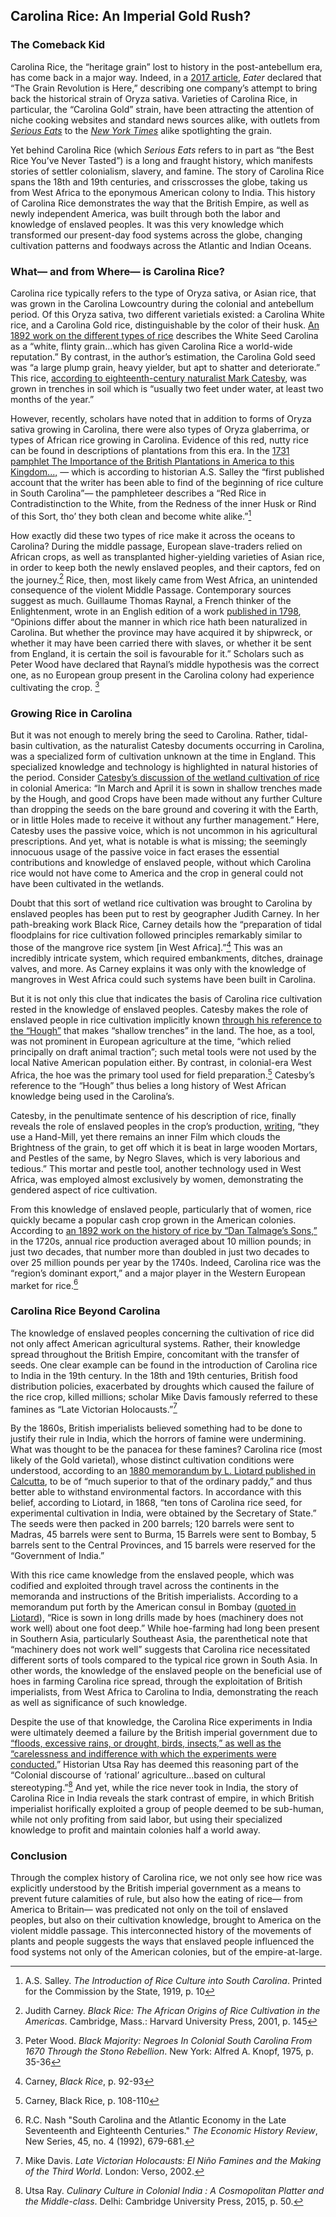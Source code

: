 <var data-essay
title="Carolina Rice"
data-banner="https://images.nypl.org/index.php?id=1126115&t=w"
data-layout="vtl"
data-num-maps="9"
data-num-images="6"
data-num-specimens="1"
data-num-primary-sources="7"
data-author="Julia Fine"></var>


<var title="American Civil War" id="Q8676" data-aliases="Civil War"></var>
<var title="South Carolina Lowcountry" id="Q3885311" data-aliases="Carolina Lowcountry"></var>
<var title="Oryza sativa" id="Q161426"></var>
<var title="Mark Catesby" id="Q334914" data-aliases="Catesby"></var>
<var title="Oryza glaberrima" id="Q2670252"></var>
<var title="Conditions of the slave trade" id="Q2500942" data-aliases="Middle Passage"></var>
<var title="Guillaume Thomas François Raynal" id="Q727782" data-aliases="Guillaume Thomas Raynal"></var>
<var title="cash crop" id="Q932139"></var>


## Carolina Rice: An Imperial Gold Rush? 

### The Comeback Kid
  
Carolina Rice, the “heritage grain” lost to history in the post-antebellum era, has come back in a major way. Indeed, in a [2017 article](https://www.eater.com/ad/15973794/carolina-gold-rice-heritage-grains), _Eater_ declared that “The Grain Revolution is Here,” describing one company’s attempt to bring back the historical strain of Oryza sativa. Varieties of Carolina Rice, in particular, the “Carolina Gold” strain, have been attracting the attention of niche cooking websites and standard news sources alike, with outlets from [_Serious Eats_](https://www.seriouseats.com/2016/05/carolina-gold-heirloom-rice-anson-mills.html) to the [_New York Times_](https://www.nytimes.com/2018/02/13/dining/hill-rice-slave-history.html?auth=login-email&login=email) alike spotlighting the grain.

<var data-primary="image"></var>
<var data-image id="wiki-commons-1" title="Illustration of Rice and the Rice-Bird in the Carolina Colony, 1754" data-url="https://upload.wikimedia.org/wikipedia/commons/thumb/d/d7/The-rice-bird.jpg/1600px-The-rice-bird.jpg"></var>

Yet behind Carolina Rice (which _Serious Eats_ refers to in part as “the Best Rice You’ve Never Tasted”) is a long and fraught history, which manifests stories of settler colonialism, slavery, and famine. The story of Carolina Rice spans the 18th and 19th centuries, and crisscrosses the globe, taking us from West Africa to the eponymous American colony to India. This history of Carolina Rice demonstrates the way that the British Empire, as well as newly independent America, was built through both the labor and knowledge of enslaved peoples. It was this very knowledge which transformed our present-day food systems across the globe, changing cultivation patterns and foodways across the Atlantic and Indian Oceans.
 <var data-map title="carolina rice points" data-center="23.688939, 78.678650" data-zoom="1"></var>
<var data-map-layer
	title="The Story of Carolina Rice"
	data-type="geojson"
	data-url="https://jstor-labs.github.io/plant-humanities/geojson/carolina rice points.json"
	data-active="true"></var>

 
### What— and from Where— is Carolina Rice?

  

Carolina rice typically refers to the type of Oryza sativa, or Asian rice, that was grown in the Carolina Lowcountry during the colonial and antebellum period. Of this Oryza sativa, two different varietials existed: a Carolina White rice, and a Carolina Gold rice, distinguishable by the color of their husk. [An 1892 work on the different types of rice](https://www.biodiversitylibrary.org/item/82844#page/27/mode/1up) describes the White Seed Carolina as a “white, flinty grain...which has given Carolina Rice a world-wide reputation.” By contrast, in the author’s estimation, the Carolina Gold seed was “a large plump grain, heavy yielder, but apt to shatter and deteriorate.” This rice, [according to eighteenth-century naturalist Mark Catesby](https://www.biodiversitylibrary.org/pageimage/38993744), was grown in trenches in soil which is “usually two feet under water, at least two months of the year.”
<var data-map title="lowcountry" data-center="32.779411, -79.943708" data-zoom="7"></var>
<var data-map-layer
	data-type="geojson"
	data-url="https://jstor-labs.github.io/plant-humanities/geojson/lowcountry.json"
	data-active="true"></var>

However, recently, scholars have noted that in addition to forms of Oryza sativa growing in Carolina, there were also types of Oryza glaberrima, or types of African rice growing in Carolina. Evidence of this red, nutty rice can be found in descriptions of plantations from this era. In the [1731 pamphlet The Importance of the British Plantations in America to this Kingdom...,](https://archive.org/details/importanceofbrit00hall/page/n6/mode/2up) — which is according to historian A.S. Salley the “first published account that the writer has been able to find of the beginning of rice culture in South Carolina”— the pamphleteer describes a “Red Rice in Contradistinction to the White, from the Redness of the inner Husk or Rind of this Sort, tho’ they both clean and become white alike.”[^ref1]
<var data-map title="west africa" data-center="12.586420, -8.107447" data-zoom="3"></var>
<var data-map-layer
	title="The Origins of Oryza glaberrima"
	data-type="geojson"
	data-url="https://jstor-labs.github.io/plant-humanities/geojson/west africa.json"
	data-active="true"></var>

How exactly did these two types of rice make it across the oceans to Carolina? During the middle passage, European slave-traders relied on African crops, as well as transplanted higher-yielding varieties of Asian rice, in order to keep both the newly enslaved peoples, and their captors, fed on the journey.[^ref2] Rice, then, most likely came from West Africa, an unintended consequence of the violent Middle Passage. Contemporary sources suggest as much. Guillaume Thomas Raynal, a French thinker of the Enlightenment, wrote in an English edition of a work [published in 1798](https://books.google.com/books?id=0YdaAAAAYAAJ&pg=PA402&lpg=PA402&dq=Opinions+differ+about+the+manner+in+which+rice+hath+been+naturalized+in+Carolina.+But+whether+the+province+may+have+acquired+it+by+shipwreck,+or+whether+it+may+have+been+carried+there+with+slaves,+or+whether+it+be+sent+from+England,+it+is+certain+the+soil+is+favourable+for+it.&source=bl&ots=SguqqW9ojc&sig=ACfU3U2wQdmA9nVXPAvoG8_IMxBvjq0N2Q&hl=en&sa=X&ved=2ahUKEwisrpuxwPfoAhVsmXIEHa3NDhsQ6AEwAHoECAsQKQ#v=onepage&q&f=false), “Opinions differ about the manner in which rice hath been naturalized in Carolina. But whether the province may have acquired it by shipwreck, or whether it may have been carried there with slaves, or whether it be sent from England, it is certain the soil is favourable for it.” Scholars such as Peter Wood have declared that Raynal’s middle hypothesis was the correct one, as no European group present in the Carolina colony had experience cultivating the crop. [^ref3]
  <var data-map title="middle_passage" data-center="32.301289, -64.649329" data-zoom="1"></var>
<var data-map-layer
	data-type="geojson"
	data-url="https://jstor-labs.github.io/plant-humanities/geojson/middle_passage.json"
	data-active="true"></var>

### Growing Rice in Carolina

  

But it was not enough to merely bring the seed to Carolina. Rather, tidal-basin cultivation, as the naturalist Catesby documents occurring in Carolina, was a specialized form of cultivation unknown at the time in England. This specialized knowledge and technology is highlighted in natural histories of the period. Consider [Catesby’s discussion of the wetland cultivation of rice](https://www.biodiversitylibrary.org/item/120381#page/41/mode/1up) in colonial America: “In March and April it is sown in shallow trenches made by the Hough, and good Crops have been made without any further Culture than dropping the seeds on the bare ground and covering it with the Earth, or in little Holes made to receive it without any further management.” Here, Catesby uses the passive voice, which is not uncommon in his agricultural prescriptions. And yet, what is notable is what is missing; the seemingly innocuous usage of the passive voice in fact erases the essential contributions and knowledge of enslaved people, without which Carolina rice would not have come to America and the crop in general could not have been cultivated in the wetlands.
 <var data-primary="image"></var>
<var data-image id="nypl-1235183" title="Late 19th-Century Drawing of the Rice Planting Process on a Carolina Plantation" data-fit="cover" data-url="https://images.nypl.org/index.php?id=1235183&t=w"></var>

Doubt that this sort of wetland rice cultivation was brought to Carolina by enslaved peoples has been put to rest by geographer Judith Carney. In her path-breaking work Black Rice, Carney details how the “preparation of tidal floodplains for rice cultivation followed principles remarkably similar to those of the mangrove rice system [in West Africa].”[^ref4] This was an incredibly intricate system, which required embankments, ditches, drainage valves, and more. As Carney explains it was only with the knowledge of mangroves in West Africa could such systems have been built in Carolina.
<var data-primary="image"></var>
<var data-image id="nypl-G92F023_003F" title="Photograph of a Wetland-Cultivated Carolina Rice Field" data-fit="cover" data-url="https://images.nypl.org/index.php?id=G92F023_003F&t=w"></var>


But it is not only this clue that indicates the basis of Carolina rice cultivation rested in the knowledge of enslaved peoples. Catesby makes the role of enslaved people in rice cultivation implicitly known [through his reference to the “Hough”](https://www.biodiversitylibrary.org/item/120381#page/41/mode/1up) that makes “shallow trenches” in the land. The hoe, as a tool, was not prominent in European agriculture at the time, “which relied principally on draft animal traction”; such metal tools were not used by the local Native American population either. By contrast, in colonial-era West Africa, the hoe was the primary tool used for field preparation.[^ref5] Catesby’s reference to the “Hough” thus belies a long history of West African knowledge being used in the Carolina’s.
<var data-primary="image"></var>
<var data-image id="nypl-1149814" title="1913 Drawing by Rice Planter Elizabeth Pringle" data-fit="contain" data-url="https://images.nypl.org/index.php?id=1149814&t=w"></var>

Catesby, in the penultimate sentence of his description of rice, finally reveals the role of enslaved peoples in the crop’s production, [writing](https://www.biodiversitylibrary.org/item/120381#page/41/mode/1up), “they use a Hand-Mill, yet there remains an inner Film which clouds the Brightness of the grain, to get off which it is beat in large wooden Mortars, and Pestles of the same, by Negro Slaves, which is very laborious and tedious.” This mortar and pestle tool, another technology used in West Africa, was employed almost exclusively by women, demonstrating the gendered aspect of rice cultivation.
<var data-primary="image"></var>
<var data-image id="nypl-1212087" title="1913 Drawing by Rice Planter Elizabeth Pringle" data-fit="contain" data-url="https://images.nypl.org/index.php?id=1212087&t=w" ></var>

From this knowledge of enslaved people, particularly that of women, rice quickly became a popular cash crop grown in the American colonies. According to [an 1892 work on the history of rice by “Dan Talmage’s Sons,”](https://www.biodiversitylibrary.org/item/82844#page/18/mode/1up) in the 1720s, annual rice production averaged about 10 million pounds; in just two decades, that number more than doubled in just two decades to over 25 million pounds per year by the 1740s. Indeed, Carolina rice was the “region’s dominant export,” and a major player in the Western European market for rice.[^ref6]
<var data-primary="image"></var>
<var data-image id="bhl-25670373" title="Production of Rice in America from 1720-1889" data-fit="contain" data-url="https://www.biodiversitylibrary.org/pageimage/25670373"></var>

  
  

### Carolina Rice Beyond Carolina

  The knowledge of enslaved peoples concerning the cultivation of rice did not only affect American agricultural systems. Rather, their knowledge spread throughout the British Empire, concomitant with the transfer of seeds. One clear example can be found in the introduction of Carolina rice to India in the 19th century. In the 18th and 19th centuries, British food distribution policies, exacerbated by droughts which caused the failure of the rice crop, killed millions; scholar Mike Davis famously referred to these famines as “Late Victorian Holocausts.”[^ref7]
<var data-map title="carolina_rice_transfers" data-center="12.586420, -8.107447" data-zoom="2"></var>
<var data-map-layer
	data-type="geojson"
	data-url="https://jstor-labs.github.io/plant-humanities/geojson/carolina_rice_transfer.json"
	data-active="true"></var>

By the 1860s, British imperialists believed something had to be done to justify their rule in India, which the horrors of famine were undermining. What was thought to be the panacea for these famines? Carolina rice (most likely of the Gold varietal), whose distinct cultivation conditions were understood, according to an [1880 memorandum by L. Liotard published in Calcutta](https://books.google.com/books?id=icUIAAAAQAAJ&pg=PA77&dq=carolina+rice+bengal&hl=en&newbks=1&newbks_redir=0&sa=X&ved=2ahUKEwiN1ayK1eDoAhWGgnIEHfpLCokQ6AEwAHoECAIQAg#v=onepage&q&f=false), to be of “much superior to that of the ordinary paddy,” and thus better able to withstand environmental factors. In accordance with this belief, according to Liotard, in 1868, “ten tons of Carolina rice seed, for experimental cultivation in India, were obtained by the Secretary of State.” The seeds were then packed in 200 barrels; 120 barrels were sent to Madras, 45 barrels were sent to Burma, 15 Barrels were sent to Bombay, 5 barrels sent to the Central Provinces, and 15 barrels were reserved for the “Government of India.” 
<var data-map title="indiaetc" data-center="23.688939, 78.678650" data-zoom="4.2"></var>
<var data-map-layer
	title="Rice Transfers across Southern Asia"
	data-type="geojson"
	data-url="https://jstor-labs.github.io/plant-humanities/geojson/indiaetc.json"
	data-active="true"></var>


With this rice came knowledge from the enslaved people, which was codified and exploited through travel across the continents in the memoranda and instructions of the British imperialists. According to a memorandum put forth by the American consul in Bombay ([quoted in Liotard](https://books.google.com/books?id=icUIAAAAQAAJ&pg=PA77&dq=carolina+rice+bengal&hl=en&newbks=1&newbks_redir=0&sa=X&ved=2ahUKEwiN1ayK1eDoAhWGgnIEHfpLCokQ6AEwAHoECAIQAg#v=onepage&q&f=false)), “Rice is sown in long drills made by hoes (machinery does not work well) about one foot deep.” While hoe-farming had long been present in Southern Asia, particularly Southeast Asia, the parenthetical note that “machinery does not work well” suggests that Carolina rice necessitated different sorts of tools compared to the typical rice grown in South Asia. In other words, the knowledge of the enslaved people on the beneficial use of hoes in farming Carolina rice spread, through the exploitation of British imperialists, from West Africa to Carolina to India, demonstrating the reach as well as significance of such knowledge.
<var data-map title="bombay" data-center="19.083495, 72.866069" data-zoom="12"></var>
<var data-map-layer
	title="Bombay"
	data-type="geojson"
	data-url="https://jstor-labs.github.io/plant-humanities/geojson/bombay.json"
	data-active="true"></var>

Despite the use of that knowledge, the Carolina Rice experiments in India were ultimately deemed a failure by the British imperial government due to [“floods, excessive rains, or drought, birds, insects,” as well as the “carelessness and indifference with which the experiments were conducted.](https://www.biodiversitylibrary.org/item/66916#page/219/mode/1up)” Historian Utsa Ray has deemed this reasoning part of the “Colonial discourse of ‘rational’ agriculture...based on cultural stereotyping.”[^ref8] And yet, while the rice never took in India, the story of Carolina Rice in India reveals the stark contrast of empire, in which British imperialist horifically exploited a group of people deemed to be sub-human, while not only profiting from said labor, but using their specialized knowledge to profit and maintain colonies half a world away. 
<var data-map title="British india" data-center="23.688939, 78.678650" data-zoom="2.5"></var>
<var data-map-layer
	title="Rice Transfers across Southern Asia"
	data-type="geojson"
	data-url="https://jstor-labs.github.io/plant-humanities/geojson/british_india.json"
	data-active="true"></var>

  
  

### Conclusion

Through the complex history of Carolina rice, we not only see how rice was explicitly understood by the British imperial government as a means to prevent future calamities of rule, but also how the eating of rice— from America to Britain— was predicated not only on the toil of enslaved peoples, but also on their cultivation knowledge, brought to America on the violent middle passage. This interconnected history of the movements of plants and people suggests the ways that enslaved people influenced the food systems not only of the American colonies, but of the empire-at-large.
<var data-map title="carolina rice points" data-center="23.688939, 78.678650" data-zoom="1"></var>
<var data-map-layer
	title="The Story of Carolina Rice"
	data-type="geojson"
	data-url="https://jstor-labs.github.io/plant-humanities/geojson/carolina rice points.json"
	data-active="true"></var>

[^ref1]: A.S. Salley. _The Introduction of Rice Culture into South Carolina_. Printed for the Commission by the State, 1919, p. 10

[^ref2]: Judith Carney. _Black Rice: The African Origins of Rice Cultivation in the Americas_. Cambridge, Mass.: Harvard University Press, 2001, p. 145

[^ref3]: Peter Wood. _Black Majority: Negroes In Colonial South Carolina From 1670 Through the Stono Rebellion_. New York: Alfred A. Knopf, 1975, p. 35-36

[^ref4]: Carney, _Black Rice_, p. 92-93

[^ref5]: Carney, Black Rice, p. 108-110

[^ref6]: R.C. Nash "South Carolina and the Atlantic Economy in the Late Seventeenth and Eighteenth Centuries." _The Economic History Review_, New Series, 45, no. 4 (1992), 679-681.

[^ref7]: Mike Davis. _Late Victorian Holocausts: El Niño Famines and the Making of the Third World_. London: Verso, 2002.

[^ref8]: Utsa Ray. _Culinary Culture in Colonial India : A Cosmopolitan Platter and the Middle-class_. Delhi: Cambridge University Press, 2015, p. 50. 
